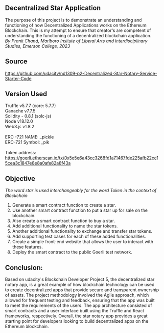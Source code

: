 ## Decentralized Star Application 
The purpose of this project is to demonstrate an understanding and functioning of how Decentralized Applications works on the Ethereum Blockchain. This is my attempt to ensure that creator's are competent of understanding the functioning of a decentralized blockchain application.
<br>
*By Pranit Chand, Marlboro Insitute of Liberal Arts and Interdisciplinary Studies, Emerson College, 2023*
## Source
https://github.com/udacity/nd1309-p2-Decentralized-Star-Notary-Service-Starter-Code
## Version Used
Truffle v5.7.7 (core: 5.7.7)
<br>
Ganache v7.7.5
<br>
Solidity - 0.8.1 (solc-js)
<br>
Node v18.12.0
<br>
Web3.js v1.8.2
<br>
<br>
ERC -721 NAME: _pickle
<br>
ERC-721 Symbol: _pik
<br>
<br>
Token address: https://goerli.etherscan.io/tx/0x5e5e6a43cc3268fd1a71467fde225afb22cc15cea3c1847e8e8a0afe82a8f43a
## Objective
*The word star is used interchangeably for the word Token in the context of Blockchain*
1) Generate a smart contract function to create a star.
2) Use another smart contract function to put a star up for sale on the blockchain. 
3) Also create a smart contract function to buy a star. 
4) Add additional functionality to name the star tokens. 
5) Another additional functionality to exchange and transfer star tokens. 
6) Add supporting test cases for each of these added functionalities. 
7) Create a simple front-end website that allows the user to interact with these features. 
8) Deploy the smart contract to the public Goerli test network. 
## Conclusion:
Based on udacity's Blockchain Developer Project 5, the decentralized star notary app, is a great example of how blockchain technology can be used to create decentralized apps that provide secure and transparent ownership of assets. The project methodology involved the Agile approach, which allowed for frequent testing and feedback, ensuring that the app was built to meet the requirements of the users. The app architecture consisted of smart contracts and a user interface built using the Truffle and React frameworks, respectively. Overall, the star notary app provides a great starting point for developers looking to build decentralized apps on the Ethereum blockchain.
